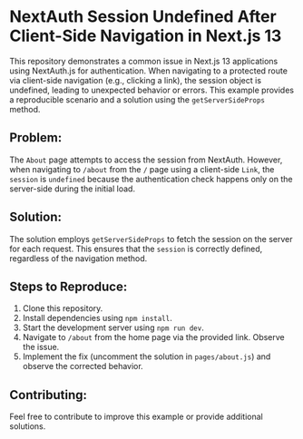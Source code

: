 # NextAuth Session Undefined After Client-Side Navigation in Next.js 13

This repository demonstrates a common issue in Next.js 13 applications using NextAuth.js for authentication.  When navigating to a protected route via client-side navigation (e.g., clicking a link), the session object is undefined, leading to unexpected behavior or errors.  This example provides a reproducible scenario and a solution using the `getServerSideProps` method.

## Problem:

The `About` page attempts to access the session from NextAuth. However, when navigating to `/about` from the `/` page using a client-side `Link`, the `session` is `undefined` because the authentication check happens only on the server-side during the initial load.

## Solution:

The solution employs `getServerSideProps` to fetch the session on the server for each request. This ensures that the `session` is correctly defined, regardless of the navigation method.

## Steps to Reproduce:

1. Clone this repository.
2. Install dependencies using `npm install`.
3. Start the development server using `npm run dev`.
4. Navigate to `/about` from the home page via the provided link.  Observe the issue.
5. Implement the fix (uncomment the solution in `pages/about.js`) and observe the corrected behavior.

## Contributing:

Feel free to contribute to improve this example or provide additional solutions. 